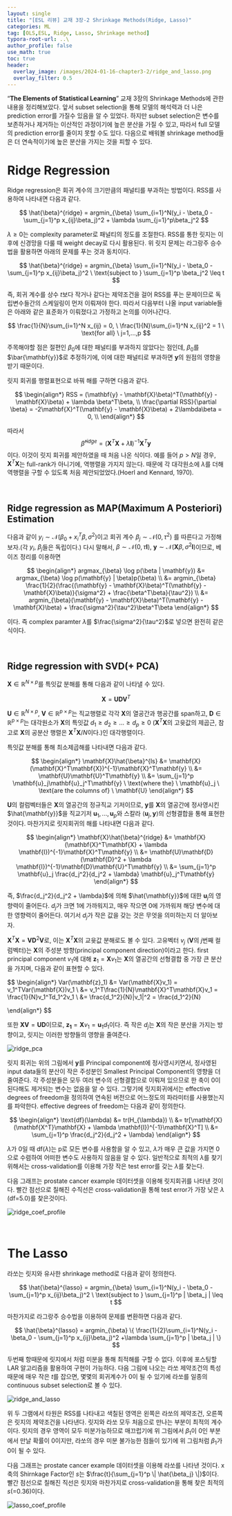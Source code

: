 ```yaml
---
layout: single
title: "[ESL 리뷰] 교재 3장-2 Shrinkage Methods(Ridge, Lasso)"
categories: ML
tag: [OLS,ESL, Ridge, Lasso, Shrinkage method]
typora-root-url: ..\
author_profile: false
use_math: true
toc: true
header:
  overlay_image: /images/2024-01-16-chapter3-2/ridge_and_lasso.png
  overlay_filter: 0.5
---
```




“**The Elements of Statistical Learning**” 교재 3장의 Shrinkage Methods에 관한 내용을 정리해보았다. 앞서 subset selection을 통해 모델의 해석력과 더 나은 prediction error를 가질수 있음을 알 수 있었다. 하지만  subset selection은 변수를 보존하거나 제거하는 이산적인 과정이기에 높은 분산을 가질 수 있고, 따라서 full 모델의 prediction error를 줄이지 못할 수도 있다.  다음으로 배워볼 shrinkage method들은 더 연속적이기에 높은 분산을 가지는 것을 피할 수 있다.



# Ridge Regression

Ridge regression은 회귀 계수의 크기만큼의 패널티를 부과하는 방법이다. RSS를 사용하여 나타내면 다음과 같다.


$$
\hat{\beta}^{ridge} = argmin_{\beta} \sum_{i=1}^N(y_i - \beta_0 - \sum_{j=1}^p x_{ij}\beta_j)^2 + \lambda \sum_{j=1}^p\beta_j^2
$$


$\lambda \geq 0$는 complexity parameter로 패널티의 정도를 조절한다. RSS를 통한 릿지는 이후에 신경망을 다룰 때 weight decay로 다시 활용된다. 위 릿지 문제는 라그랑주 승수법을 활용하면 아래의 문제를 푸는 것과 동치이다.


$$
\hat{\beta}^{ridge} = argmin_{\beta} \sum_{i=1}^N(y_i - \beta_0 - \sum_{j=1}^p x_{ij}\beta_j)^2 \ \text{subject to } \sum_{j=1}^p \beta_j^2 \leq t
$$


즉, 회귀 계수를 상수 $t$보다 작거나 같다는 제약조건을 걸어 RSS를 푸는 문제이므로 독립변수들간의 스케일링이 먼저 이뤄져야 한다. 따라서 다음부터 나올 input variable들은 아래와 같은 표준화가 이뤄졌다고 가정하고 논의를 이어나간다.


$$
\frac{1}{N}\sum_{i=1}^N x_{ij} = 0, \ \frac{1}{N}\sum_{i=1}^N x_{ij}^2 = 1 \ \text{for all} \ j=1,...,p
$$


 주목해야할 점은 절편인 $\beta_0$에 대한 패널티를 부과하지 않았다는 점인데,  $\beta_0$를  $\bar{\mathbf{y}}$로 추정하기에, 이에 대한 패널티로 부과하면 $\mathbf{y}$의 원점의 영향을 받기 때문이다. 



릿지 회귀를 행렬표현으로 바꿔 해를 구하면 다음과 같다.


$$
\begin{align*}
RSS =  (\mathbf{y} - \mathbf{X}\beta)^T(\mathbf{y} - \mathbf{X}\beta) + \lambda \beta^T\beta, \\
\frac{\partial RSS}{\partial \beta} = -2\mathbf{X}^T(\mathbf{y} - \mathbf{X}\beta) + 2\lambda\beta = 0, \\
\end{align*}
$$




따라서 
$$
\hat{\beta}^{ridge} = (\mathbf{X}^T\mathbf{X} + \lambda \mathbf{I})^{-1}\mathbf{X}^T\mathbf{y}
$$
이다.  이것이 릿지 회귀를 제안하였을 때 처음 나온 식이다. 예를 들어 $p > N$일 경우, $\mathbf{X}^T\mathbf{X}$는 full-rank가 아니기에, 역행렬을 가지지 않는다. 때문에 각 대각원소에 $\lambda$를 더해 역행렬을 구할 수 있도록 처음 제안되었었다.(Hoerl and Kennard, 1970). 



&nbsp;



## Ridge regression as MAP(Maximum A Posteriori) Estimation

다음과 같이 $y_i \sim \mathcal{N}(\beta_0 + x_i^T\beta, \sigma^2)$이고 회귀 계수 $\beta_j \sim \mathcal{N}(0,\tau^2)$ 를 따른다고 가정해보자.(각 $y_i, \ \beta_j$들은 독립이다.)  다시 말해서, $\beta \sim \mathcal{N}(0,\tau \mathbf{I}), \ \mathbf{y} \sim \mathcal{N}(\mathbf{X}\beta, \sigma^2 \mathbf{I})$이므로, 베이즈 정리를 이용하면




$$
\begin{align*}
argmax_{\beta} \log p(\beta | \mathbf{y}) &= argmax_{\beta} \log p(\mathbf{y} | \beta)p(\beta) \\
										   &= argmin_{\beta} \frac{1}{2}(\frac{(\mathbf{y} - \mathbf{X}\beta)^T(\mathbf{y} - \mathbf{X}\beta)}{\sigma^2} + \frac{\beta^T\beta}{\tau^2}) \\
										   &= argmin_{\beta}(\mathbf{y} - \mathbf{X}\beta)^T(\mathbf{y} - \mathbf{X}\beta) + \frac{\sigma^2}{\tau^2}\beta^T\beta
\end{align*}
$$


이다. 즉 complex paramter $\lambda$를 $\frac{\sigma^2}{\tau^2}$로 넣으면 완전히 같은 식이다.



&nbsp;



## Ridge regression with SVD(+ PCA)

$\mathbf{X} \in \mathbb{R}^{N \times p}$를 특잇값 분해를 통해 다음과 같이 나타낼 수 있다.


$$
\mathbf{X} = \mathbf{U} \mathbf{D} \mathbf{V}^T
$$


$\mathbf{U} \in \mathbb{R}^{N \times p}, \ \mathbf{V} \in \mathbb{R}^{p \times p}$는 직교행렬로 각각 $\mathbf{X}$의  열공간과 행공간를 span하고, $\mathbf{D} \in \mathbb{R}^{p \times p}$는 대각원소가 $\mathbf{X}$의 특잇값 $d_1 \geq d_2 \geq ... \geq d_p \geq 0$ ($\mathbf{X}^T\mathbf{X}$의 고윳값의 제곱근, 참고로 $\mathbf{X}$의 공분산 행렬은 $\mathbf{X}^T\mathbf{X}/N$이다.)인 대각행렬이다.



특잇값 분해를 통해 최소제곱해를 나타내면 다음과 같다.


$$
\begin{align*}
\mathbf{X}\hat{\beta}^{ls} &= \mathbf{X}(\mathbf{X}^T\mathbf{X})^{-1}\mathbf{X}^T\mathbf{y} \\
						   &= \mathbf{U}\mathbf{U}^T\mathbf{y} \\
						   &= \sum_{j=1}^p \mathbf{u}_j\mathbf{u}_j^T\mathbf{y} \ \text{where the} \ \mathbf{u}_j \ \text{are the columns of} \ \mathbf{U} 
\end{align*}
$$


$\mathbf{U}$의 컬럼벡터들은 $\mathbf{X}$의 열공간의 정규직교 기저이므로, $\mathbf{y}$를 $\mathbf{X}$의 열공간에 정사영시킨 $\hat{\mathbf{y}}$을 직교기저 $\mathbf{u}_1, ..., \mathbf{u}_p$와 스칼라 $\left\langle \mathbf{u}_j, \mathbf{y} \right\rangle$의 선형결합을 통해 표현한 것이다. 마찬가지로 릿지회귀의 해를 나타내면 다음과 같다. 


$$
\begin{align*}
\mathbf{X}\hat{\beta}^{ridge} &= \mathbf{X}(\mathbf{X}^T\mathbf{X} + \lambda \mathbf{I})^{-1}\mathbf{X}^T\mathbf{y} \\
						   &= \mathbf{U}\mathbf{D}(\mathbf{D}^2 + \lambda \mathbf{I})^{-1}\mathbf{D}\mathbf{U}^T\mathbf{y} \\
						   &= \sum_{j=1}^p \mathbf{u}_j \frac{d_j^2}{d_j^2 + \lambda} \mathbf{u}_j^T\mathbf{y}  
\end{align*}
$$




즉, $\frac{d_j^2}{d_j^2 + \lambda}$에 의해 $\hat{\mathbf{y}}$에 대한 $\mathbf{u}_j$의 영향력이 줄어든다. $d_j$가 크면 1에 가까워지고, 매우 작으면 0에 가까워져 해당 변수에 대한 영향력이 줄어든다. 여기서 $d_j$가 작은 값을 갖는 것은 무엇을 의미하는지 더 알아보자.

$\mathbf{X}^T\mathbf{X} = \mathbf{V}\mathbf{D}^2\mathbf{V}$로, 이는 $\mathbf{X}^T\mathbf{X}$의 교윳값 분해로도 볼 수 있다. 고유벡터 $v_j$ ($\mathbf{V}$의 $j$번째 컬럼벡터)는 $\mathbf{X}$의 주성분 방향(principal component direction)이라고 한다. first principal component $v_1$에 대해 $\mathbf{z}_1 = \mathbf{X}v_1$는 $\mathbf{X}$의 열공간의 선형결합 중 가장 큰 분산을 가지며, 다음과 같이 표현할 수 있다.


$$
\begin{align*}
Var(\mathbf{z}_1) &= Var(\mathbf{X}v_1) = v_1^TVar(\mathbf{X})v_1 \\
				  &= v_1^T\frac{1}{N}\mathbf{X}^T\mathbf{X}v_1 = \frac{1}{N}v_1^Td_1^2v_1 \\
				  &= \frac{d_1^2}{N}\|v_1\|^2 = \frac{d_1^2}{N}

\end{align*}
$$


또한 $\mathbf{X}\mathbf{V} = \mathbf{U}\mathbf{D}$이므로, $\mathbf{z_1} = \mathbf{X}v_1 = \mathbf{u}_1d_1$이다. 즉 작은 $d_j$는 $\mathbf{X}$의 작은 분산을 가지는 방향이고, 릿지는 이러한 방향들의 영향을 줄여준다.

![ridge_pca](/images/2024-01-16-chapter3-2/ridge_pca.png)

릿지 회귀는 위의 그림에서 $\mathbf{y}$를 Principal component에 정사영시키면서, 정사영된 input data들의 분산이 작은 주성분인 Smallest Principal Component의 영향을 더 줄여준다. 각 주성분들은 모두 여러 변수의 선형결합으로 이뤄져 있으므로 한 축이 0이 된다해도 제거되는 변수는 없음을 알 수 있다. 그렇기에 릿지회귀에서는 effective degrees of freedom을 정의하여 연속된 버전으로 어느정도의 파라미터를 사용했는지를 파악한다. effective degrees of freedom는 다음과 같이 정의한다.


$$
\begin{align*}
\text{df}(\lambda) &= tr(H_{\lambda}) \\
				   &= tr[\mathbf{X}(\mathbf{X^T}\mathbf{X} + \lambda \mathbf{I})^{-1}\mathbf{X}^T] \\
				   &= \sum_{j=1}^p \frac{d_j^2}{d_j^2 + \lambda}
\end{align*}
$$




$\lambda$가 0일 때  df($\lambda$)는 p로 모든 변수를 사용함을 알 수 있고, $\lambda$가 매우 큰 값을 가지면 0으로 수렴하여 어떠한 변수도 사용하지 않음을 알 수 있다. 일반적으로 최적의 $\lambda$를 찾기 위해서는 cross-validation를 이용해 가장 작은 test error를 갖는 $\lambda$를 찾는다.



다음 그래프는  prostate cancer example 데이터셋을 이용해 릿지회귀를 나타낸 것이다. 빨간 점선으로 칠해진 수직선은 cross-validation을 통해 test error가 가장 낮은 $\lambda$ (df=5.0)를 찾은것이다.

![ridge_coef_profile](/images/2024-01-16-chapter3-2/ridge_coef_profile.png)

&nbsp;





# The Lasso

라쏘는 릿지와 유사한 shrinkage method로 다음과 같이 정의한다.


$$
\hat{\beta}^{lasso} = argmin_{\beta} \sum_{i=1}^N(y_i - \beta_0 - \sum_{j=1}^p x_{ij}\beta_j)^2 \ \text{subject to } \sum_{j=1}^p | \beta_j | \leq t
$$


마찬가지로 라그랑주 승수법을 이용하여 문제를 변환하면 다음과 같다.


$$
\hat{\beta}^{lasso} = argmin_{\beta} \{ \frac{1}{2}\sum_{i=1}^N(y_i - \beta_0 - \sum_{j=1}^p x_{ij}\beta_j)^2 +\lambda \sum_{j=1}^p | \beta_j | \}
$$


두번째 항때문에 릿지에서 처럼 미분을 통해 최적해를 구할 수 없다. 이후에 포스팅할 LAR 알고리즘을 활용하여 구현이 가능하다. 다음 그림에 나오는 라쏘 제약조건의 특성때문에 매우 작은 $t$를 잡으면, 몇몇의 회귀계수가 0이 될 수 있기에 라쏘를 일종의 continuous subset selection로 볼 수 있다.

![ridge_and_lasso](/images/2024-01-16-chapter3-2/ridge_and_lasso.png)



위 두 그램에서 타원은 RSS를 나타내고 색칠된 영역은 왼쪽은 라쏘의 제약조건, 오른쪽은 릿지의 제약조건을 나타낸다. 릿지와 라쏘 모두 처음으로 만나는 부분이 최적의 계수이다. 릿지의 경우 영역이 모두 미분가능하므로 매끄럽기에 위 그림에서 $\beta_1$이 0인 부분에서 만날 확률이 0이지만, 라쏘의 경우 미분 불가능한 점들이 있기에 위 그림처럼 $\beta_1$가 0이 될 수 있다.

다음 그래프는 prostate cancer example 데이터셋을 이용해 라쏘를 나타낸 것이다. x축의 Shirnkage Factor인 $s$는 $\frac{t}{\sum_{j=1}^p \| \hat{\beta_j} \|}$이다. 빨간 점선으로 칠해진 직선은 릿지와 마찬가지로 cross-validation을 통해 찾은 최적의 $s$(=0.36)이다.



![lasso_coef_profile](/images/2024-01-16-chapter3-2/lasso_coef_profile.png)



